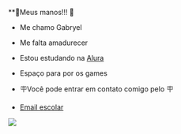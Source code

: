 **🥖Meus manos!!! 🥖

- Me chamo Gabryel
- Me falta amadurecer
-  Estou estudando na [Alura](https://www.alura.com.br/)

-  Espaço para por os games


- 🪧Você pode entrar em contato comigo pelo 🪧
- [Email escolar](gabryel.nyckolas.silva@escola.pr.gov.br)


![](https://media.tenor.com/RaIKPdg468cAAAAC/capybara-gangsta.gif)

